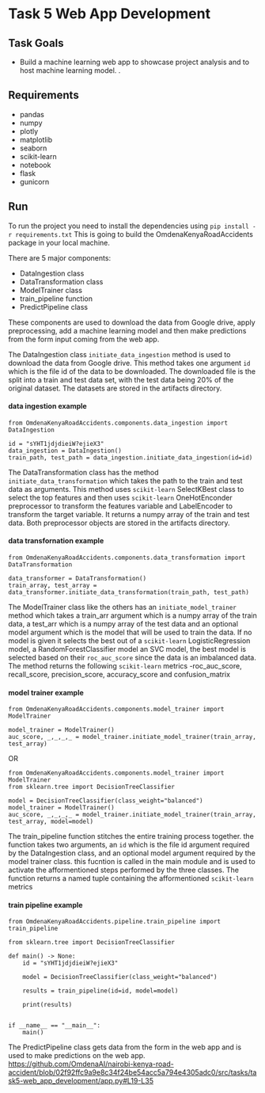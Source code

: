 # Task 5 Web App Development

## Task Goals
* Build a machine learning web app to showcase project analysis and to host machine learning model. .

## Requirements
* pandas
* numpy
* plotly
* matplotlib
* seaborn
* scikit-learn
* notebook
* flask
* gunicorn

## Run
To run the project you need to install the dependencies using `pip install -r requirements.txt`
This is going to build the OmdenaKenyaRoadAccidents package in your local machine. 

There are 5 major components:
* DataIngestion class
* DataTransformation class
* ModelTrainer class
* train_pipeline function
* PredictPipeline class

These components are used to download the data from Google drive, apply preprocessing, add a machine learning model and then make predictions from the form input coming from the web app. 

The DataIngestion class `initiate_data_ingestion` method is used to download the data from Google drive. This method takes one argument `id` which is the file id of the data to be downloaded. The downloaded file is the split into a train and test data set, with the test data being 20% of the original dataset. The datasets are stored in the artifacts directory. 

#### data ingestion example
```
from OmdenaKenyaRoadAccidents.components.data_ingestion import DataIngestion

id = "sYHT1jdjdieiW?ejieX3"
data_ingestion = DataIngestion()
train_path, test_path = data_ingestion.initiate_data_ingestion(id=id)
```

The DataTransformation class has the method `initiate_data_transformation` which takes the path to the train and test data as arguments. This method uses `scikit-learn` SelectKBest class to select the top features and then uses `scikit-learn` OneHotEnconder preprocessor to transform the features variable and LabelEncoder to transform the target variable. It returns a numpy array of the train and test data. Both preprocessor objects are stored in the artifacts directory. 

#### data transfornation example
```
from OmdenaKenyaRoadAccidents.components.data_transformation import DataTransformation

data_transformer = DataTransformation()
train_array, test_array = data_transformer.initiate_data_transformation(train_path, test_path)
```

The ModelTrainer class like the others has an `initiate_model_trainer` method which takes a train_arr argument which is a numpy array of the train data, a test_arr which is a numpy array of the test data and an optional model argument which is the model that will be used to train the data. If no model is given it selects the best out of a `scikit-learn` LogisticRegression model, a RandomForestClassifier model an SVC model, the best model is selected based on their `roc_auc_score` since the data is an imbalanced data. The method returns the following `scikit-learn` metrics -roc_auc_score, recall_score, precision_score, accuracy_score and confusion_matrix

#### model trainer example
```
from OmdenaKenyaRoadAccidents.components.model_trainer import ModelTrainer

model_trainer = ModelTrainer()
auc_score, _,_,_,_ = model_trainer.initiate_model_trainer(train_array, test_array) 

```

OR

```
from OmdenaKenyaRoadAccidents.components.model_trainer import ModelTrainer
from sklearn.tree import DecisionTreeClassifier

model = DecisionTreeClassifier(class_weight="balanced")
model_trainer = ModelTrainer()
auc_score, _,_,_,_ = model_trainer.initiate_model_trainer(train_array, test_array, model=model)

```

The train_pipeline function stitches the entire training process together. the function takes two arguments, an `id` which is the file id argument required by the DataIngestion class, and an optional model argument required by the model trainer class. this fucntion is called in the main module and is used to activate the afformentioned steps performed by the three classes. The function returns a named tuple containing the afformentioned `scikit-learn` metrics

#### train pipeline example
```
from OmdenaKenyaRoadAccidents.pipeline.train_pipeline import train_pipeline

from sklearn.tree import DecisionTreeClassifier

def main() -> None:
    id = "sYHT1jdjdieiW?ejieX3"

    model = DecisionTreeClassifier(class_weight="balanced")

    results = train_pipeline(id=id, model=model)

    print(results)


if __name__ == "__main__":
    main()
```
The PredictPipeline class gets data from the form in the web app and is used to make predictions on the web app.
https://github.com/OmdenaAI/nairobi-kenya-road-accident/blob/02f92ffc9a9e8c34f24be54acc5a794e4305adc0/src/tasks/task5-web_app_development/app.py#L19-L35
